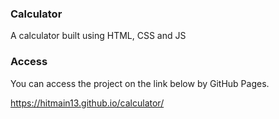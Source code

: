 ### Calculator
A calculator built using HTML, CSS and JS

### Access

You can access the project on the link below by GitHub Pages.

https://hitmain13.github.io/calculator/
